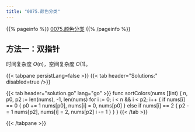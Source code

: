 ```yaml
---
title: "0075.颜色分类"
---
```


{{% pageinfo %}}
[0075.颜色分类](https://leetcode.cn/problems/sort-colors/)
{{% /pageinfo %}}

## 方法一：双指针

时间复杂度 $O(n)$，空间复杂度 $O(1)$。

{{< tabpane persistLang=false >}}
{{< tab header="Solutions:" disabled=true />}}

{{< tab header="solution.go" lang="go" >}}
func sortColors(nums []int) {
	n, p0, p2 := len(nums), -1, len(nums)
	for i := 0; i < n && i < p2; i++ {
		if nums[i] == 0 {
			p0 += 1
			nums[p0], nums[i] = 0, nums[p0]
		} else if nums[i] == 2 {
			p2 -= 1
			nums[p2], nums[i] = 2, nums[p2]
			i -= 1
		}
	}
}
{{< /tab >}}

{{< /tabpane >}}
